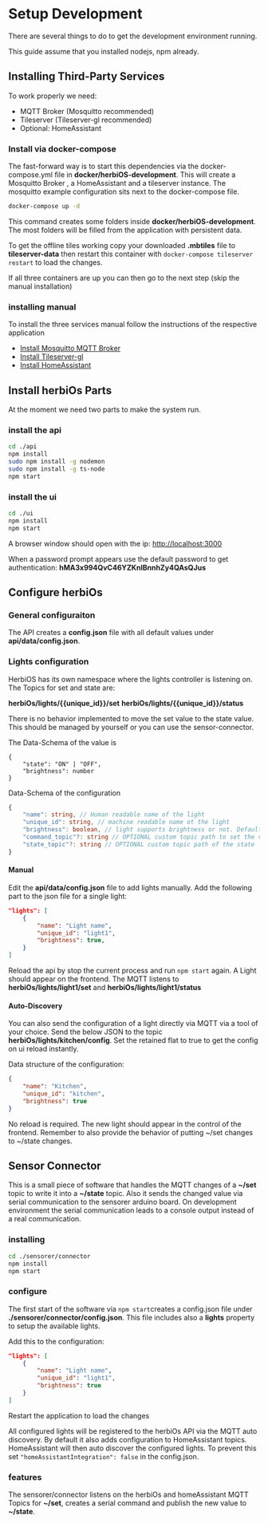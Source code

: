 # Setup Development

There are several things to do to get the development environment running.

This guide assume that you installed nodejs, npm already.

## Installing Third-Party Services

To work properly we need:

- MQTT Broker (Mosquitto recommended)
- Tileserver (Tileserver-gl recommended)
- Optional: HomeAssistant

### Install via docker-compose

The fast-forward way is to start this dependencies via the docker-compose.yml file in **docker/herbiOS-development**. This will create a Mosquitto Broker , a HomeAssistant and a tileserver instance. The mosquitto example configuration sits next to the docker-compose file.

```bash
docker-compose up -d
```

This command creates some folders inside **docker/herbiOS-development**. The most folders will be filled from the application with persistent data.

To get the offline tiles working copy your downloaded **.mbtiles** file to **tileserver-data** then restart this container with `docker-compose tileserver restart` to load the changes.

If all three containers are up you can then go to the next step (skip the manual installation)

### installing manual

To install the three services manual follow the instructions of the respective application

- [Install Mosquitto MQTT Broker](https://mosquitto.org/download/)
- [Install Tileserver-gl](https://github.com/maptiler/tileserver-gl)
- [Install HomeAssistant](https://www.home-assistant.io/installation/)

## Install herbiOs Parts

At the moment we need two parts to make the system run.

### install the api

```bash
cd ./api
npm install
sudo npm install -g nodemon
sudo npm install -g ts-node
npm start
```

### install the ui

```bash
cd ./ui
npm install
npm start
```

A browser window should open with the ip: [http://localhost:3000](http://localhost:3000)

When a password prompt appears use the default password to get authentication: **hMA3x994QvC46YZKnlBnnhZy4QAsQJus**


## Configure herbiOs

### General configuraiton

The API creates a **config.json** file with all default values under **api/data/config.json**.

### Lights configuration

HerbiOS has its own namespace where the lights controller is listening on. The Topics for set and state are:

**herbiOs/lights/{{unique_id}}/set**
**herbiOs/lights/{{unique_id}}/status**

There is no behavior implemented to move the set value to the state value. This should be managed by yourself or you can use the sensor-connector.

The Data-Schema of the value is

```
{
    "state": "ON" | "OFF",
    "brightness": number
}
```

Data-Schema of the configuration
```ts
{
    "name": string, // Human readable name of the light
    "unique_id": string, // machine readable name ot the light
    "brightness": boolean, // light supports brightness or not. Default is true
    "command_topic"?: string // OPTIONAL custom topic path to set the values
    "state_topic"?: string // OPTIONAL custom topic path of the state
}
```

#### Manual

Edit the **api/data/config.json** file to add lights manually. Add the following part to the json file for a single light:

```json
"lights": [
    {
        "name": "Light name",
        "unique_id": "light1",
        "brightness": true,
    }
]
```

Reload the api by stop the current process and run `npm start` again. A Light should appear on the frontend. The MQTT listens to **herbiOs/lights/light1/set** and **herbiOs/lights/light1/status**

#### Auto-Discovery

You can also send the configuration of a light directly via MQTT via a tool of your choice. Send the below JSON to the topic **herbiOs/lights/kitchen/config**. Set the retained flat to true to get the config on ui reload instantly.

Data structure of the configuration:
```json
{
    "name": "Kitchen",
    "unique_id": "kitchen",
    "brightness": true
}
```

No reload is required. The new light should appear in the control of the frontend. Remember to also provide the behavior of putting ~/set changes to ~/state changes.

## Sensor Connector

This is a small piece of software that handles the MQTT changes of a **~/set** topic to write it into a **~/state** topic. Also it sends the changed value via serial communication to the sensorer arduino board. On development environment the serial communication leads to a console output instead of a real communication.

### installing

```bash
cd ./sensorer/connector
npm install
npm start
```

### configure

The first start of the software via `npm start`creates a config.json file under **./sensorer/connector/config.json**.
This file includes also a **lights** property to setup the available lights.

Add this to the configuration:
```json
"lights": [
    {
        "name": "Light name",
        "unique_id": "light1",
        "brightness": true
    }
]
```

Restart the application to load the changes

All configured lights will be registered to the herbiOs API via the MQTT auto discovery. By default it also adds configuration to HomeAssistant topics. HomeAssistant will then auto discover the configured lights. To prevent this set `"homeAssistantIntegration": false` in the config.json.

### features

The sensorer/connector listens on the herbiOs and homeAssistant MQTT Topics for **~/set**, creates a serial command and publish the new value to **~/state**.


